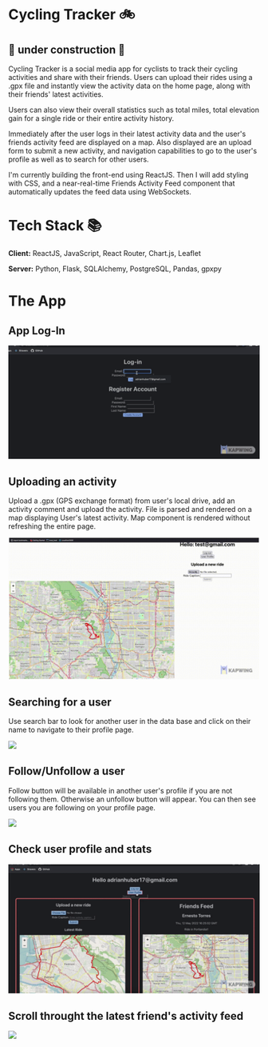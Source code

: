 # Cycling Tracker 🚲

## 🚧 under construction 🚧

Cycling Tracker is a social media app for cyclists to track their cycling
activities and share with their friends.
Users can upload their rides using a .gpx file and instantly view the activity data on the home page, along with their friends' latest activities.

Users can also view their overall statistics such as total miles, total elevation gain for a single ride or their entire activity history.

Immediately after the user logs in their latest activity data and the user's friends activity feed are displayed on a map. Also displayed are an upload form to submit a new activity, and navigation capabilities to go to the user's profile
as well as to search for other users.

I'm currently building the front-end using ReactJS. Then I will add styling with CSS, and a near-real-time Friends Activity Feed component that automatically updates the feed data using WebSockets.

# Tech Stack 📚

**Client:** ReactJS, JavaScript, React Router, Chart.js, Leaflet

**Server:** Python, Flask, SQLAlchemy, PostgreSQL, Pandas, gpxpy

# The App

## App Log-In

![](/ReadME/LogIn.gif)

## Uploading an activity

Upload a .gpx (GPS exchange format) from user's local drive, add an activity comment and upload the activity. File is parsed and rendered on a map displaying User's latest activity. Map component is rendered without refreshing the entire page.

![](/ReadME/UploadFile.gif)

## Searching for a user

Use search bar to look for another user in the data base and click on their name
to navigate to their profile page.

![](/ReadME/SearchUser.gif)

## Follow/Unfollow a user

Follow button will be available in another user's profile if you are not following them. Otherwise an unfollow button will appear.
You can then see users you are following on your profile page.

![](/ReadME/FollowUser.gif)

## Check user profile and stats

![](/ReadME/userStats.gif)

## Scroll throught the latest friend's activity feed

![](/ReadME/friendsFeed.gif)
